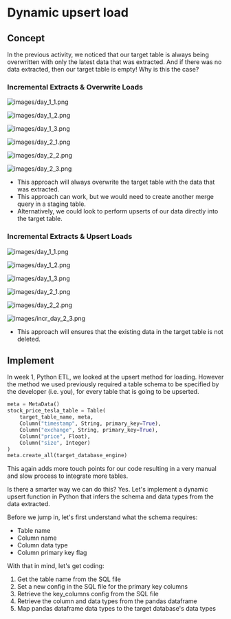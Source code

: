 # Dynamic upsert load 

## Concept 

In the previous activity, we noticed that our target table is always being overwritten with only the latest data that was extracted. And if there was no data extracted, then our target table is empty! Why is this the case? 

### Incremental Extracts & Overwrite Loads

![images/day_1_1.png](images/day_1_1.png)

![images/day_1_2.png](images/day_1_2.png)

![images/day_1_3.png](images/day_1_3.png)

![images/day_2_1.png](images/day_2_1.png)

![images/day_2_2.png](images/day_2_2.png)

![images/day_2_3.png](images/day_2_3.png)

- This approach will always overwrite the target table with the data that was extracted. 
- This approach can work, but we would need to create another merge query in a staging table. 
- Alternatively, we could look to perform upserts of our data directly into the target table. 

### Incremental Extracts & Upsert Loads

![images/day_1_1.png](images/day_1_1.png)

![images/day_1_2.png](images/day_1_2.png)

![images/day_1_3.png](images/day_1_3.png)

![images/day_2_1.png](images/day_2_1.png)

![images/day_2_2.png](images/day_2_2.png)

![images/incr_day_2_3.png](images/incr_day_2_3.png)

- This approach will ensures that the existing data in the target table is not deleted. 


## Implement 

In week 1, Python ETL, we looked at the upsert method for loading. However the method we used previously required a table schema to be specified by the developer (i.e. you), for every table that is going to be upserted. 

```python
meta = MetaData()
stock_price_tesla_table = Table(
    target_table_name, meta, 
    Column("timestamp", String, primary_key=True),
    Column("exchange", String, primary_key=True),
    Column("price", Float),
    Column("size", Integer)
)
meta.create_all(target_database_engine)
```

This again adds more touch points for our code resulting in a very manual and slow process to integrate more tables. 

Is there a smarter way we can do this? Yes. Let's implement a dynamic upsert function in Python that infers the schema and data types from the data extracted. 

Before we jump in, let's first understand what the schema requires: 
- Table name 
- Column name 
- Column data type 
- Column primary key flag 

With that in mind, let's get coding: 

1. Get the table name from the SQL file 
2. Set a new config in the SQL file for the primary key columns 
3. Retrieve the key_columns config from the SQL file 
4. Retrieve the column and data types from the pandas dataframe 
5. Map pandas dataframe data types to the target database's data types 

